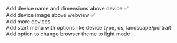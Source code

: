 Add device name and dimensions above device ✅             
Add device image above webview ✅         
Add more devices         
Add start menu with options like device type, os, landscape/portrait        
Add option to change browser theme to light mode
